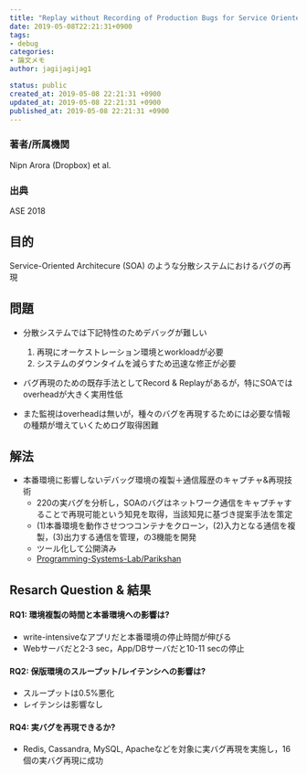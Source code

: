 ```yaml
---
title: "Replay without Recording of Production Bugs for Service Oriented Applications"
date: 2019-05-08T22:21:31+0900
tags:
- debug
categories:
- 論文メモ
author: jagijagijag1

status: public
created_at: 2019-05-08 22:21:31 +0900
updated_at: 2019-05-08 22:21:31 +0900
published_at: 2019-05-08 22:21:31 +0900
---
```

### 著者/所属機関
Nipn Arora (Dropbox) et al.

### 出典
ASE 2018

## 目的
Service-Oriented Architecure (SOA) のような分散システムにおけるバグの再現

## 問題
- 分散システムでは下記特性のためデバッグが難しい
  1. 再現にオーケストレーション環境とworkloadが必要
  2. システムのダウンタイムを減らすため迅速な修正が必要

- バグ再現のための既存手法としてRecord & Replayがあるが，特にSOAではoverheadが大きく実用性低
- また監視はoverheadは無いが，種々のバグを再現するためには必要な情報の種類が増えていくためログ取得困難


## 解法
- 本番環境に影響しないデバッグ環境の複製＋通信履歴のキャプチャ&再現技術
  - 220の実バグを分析し，SOAのバグはネットワーク通信をキャプチャすることで再現可能という知見を取得，当該知見に基づき提案手法を策定
  - (1)本番環境を動作させつつコンテナをクローン，(2)入力となる通信を複製，(3)出力する通信を管理，の3機能を開発
  - ツール化して公開済み
  - [Programming-Systems-Lab/Parikshan](https://github.com/Programming-Systems-Lab/Parikshan)

## Resarch Question & 結果
#### RQ1: 環境複製の時間と本番環境への影響は?
- write-intensiveなアプリだと本番環境の停止時間が伸びる
- Webサーバだと2-3 sec，App/DBサーバだと10-11 secの停止

#### RQ2: 保版環境のスループット/レイテンシへの影響は?
- スループットは0.5%悪化
- レイテンシは影響なし

#### RQ4: 実バグを再現できるか?
- Redis, Cassandra, MySQL, Apacheなどを対象に実バグ再現を実施し，16個の実バグ再現に成功
